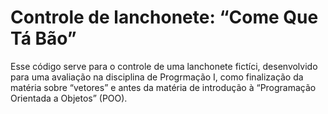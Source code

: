 # Controle de lanchonete: “Come Que Tá Bão”

Esse código serve para o controle de uma lanchonete fictíci, desenvolvido para uma avaliação na disciplina de Progrmação I, como finalização da matéria sobre “vetores” e antes da matéria de introdução à “Programação Orientada a Objetos” (POO).